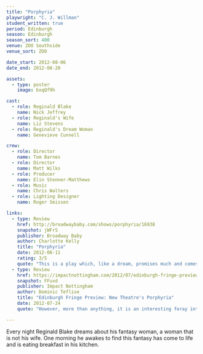 ```yaml
---
title: "Porphyria"
playwright: "C. J. Willman"
student_written: true
period: Edinburgh
season: Edinburgh
season_sort: 400
venue: ZOO Southside
venue_sort: ZOO

date_start: 2012-08-06
date_end: 2012-08-20

assets:
  - type: poster
    image: bxqQf9h

cast:
  - role: Reginald Blake
    name: Nick Jeffrey
  - role: Reginald's Wife
    name: Liz Stevens
  - role: Reginald's Dream Woman
    name: Genevieve Cunnell

crew:
  - role: Director
    name: Tom Barnes
  - role: Director
    name: Matt Wilks
  - role: Producer
    name: Elin Stenner-Matthews
  - role: Music
    name: Chris Walters
  - role: Lighting Designer
    name: Roger Smissen

links:
  - type: Review
    href: http://broadwaybaby.com/shows/porphyria/16938
    snapshot: jWFrS
    publisher: Broadway Baby
    author: Charlotte Kelly
    title: "Porphyria"
    date: 2012-08-11
    rating: 3/5
    quote: "This is a play which, like a dream, promises much and comes tantalisingly close to delivering. The cast give nuanced performances, there is some clever writing, and the Rubiks-cube-like set is a treat."
  - type: Review
    href: https://impactnottingham.com/2012/07/edinburgh-fringe-preview-new-theatres-porphyria/
    snapshot: FFuxd
    publisher: Impact Nottingham
    author: Dominic Teflise
    title: "Edinburgh Fringe Preview: New Theatre's Porphyria"
    date: 2012-07-24
    quote: "However, more than anything, it is an interesting foray into the nature of dreams, and what can become of people who enter into them. Reginald’s dreams end up costing more than either the dream woman or his wife could realise but, as Deleuze once said, ‘If you’re trapped in the dream of the other, you’re fucked’."

---
```

Every night Reginald Blake dreams about his fantasy woman, a woman that is not his wife. One morning he awakes to find this fantasy has come to life and is eating breakfast in his kitchen.
